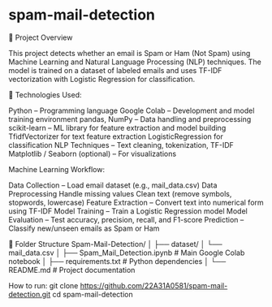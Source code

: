 # spam-mail-detection
📘 Project Overview

This project detects whether an email is Spam or Ham (Not Spam) using Machine Learning and Natural Language Processing (NLP) techniques.
The model is trained on a dataset of labeled emails and uses TF-IDF vectorization with Logistic Regression for classification.


🚀 Technologies Used:

Python – Programming language
Google Colab – Development and model training environment
pandas, NumPy – Data handling and preprocessing
scikit-learn – ML library for feature extraction and model building
TfidfVectorizer for text feature extraction
LogisticRegression for classification
NLP Techniques – Text cleaning, tokenization, TF-IDF
Matplotlib / Seaborn (optional) – For visualizations

Machine Learning Workflow:

Data Collection – Load email dataset (e.g., mail_data.csv)
Data Preprocessing
Handle missing values
Clean text (remove symbols, stopwords, lowercase)
Feature Extraction – Convert text into numerical form using TF-IDF
Model Training – Train a Logistic Regression model
Model Evaluation – Test accuracy, precision, recall, and F1-score
Prediction – Classify new/unseen emails as Spam or Ham

📂 Folder Structure
Spam-Mail-Detection/
│
├── dataset/
│   └── mail_data.csv
│
├── Spam_Mail_Detection.ipynb   # Main Google Colab notebook
│
├── requirements.txt             # Python dependencies
│
└── README.md                    # Project documentation


How to run:
git clone https://github.com/22A31A0581/spam-mail-detection.git
cd spam-mail-detection
